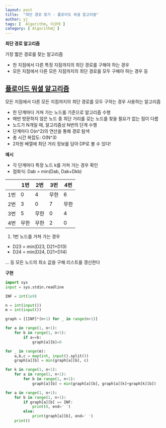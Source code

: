 ```yaml
---
layout: post
title:  "최단 경로 찾기 - 플로이도 워셜 알고리즘"
author: yj
tags: [  Algorithm, 이코테 ]
category: [ Algorithm🧩 ]
---
```


**최단 경로 알고리즘**

가장 짧은 경로를 찾는 알고리즘
- 한 지점에서 다른 특정 지점까지의 최단 경로를 구해야 하는 경우
- 모든 지점에서 다른 모든 지점까지의 최단 경로를 모두 구해야 하는 경우 등

## <a href="#">플로이드 워셜 알고리즘</a>

모든 지점에서 다른 모든 지점까지의 최단 경로를 모두 구하는 경우 사용하는 알고리즘
- 한 단계마다 거쳐 가는 노드를 기준으로 알고리즘 수행
- 매번 방문하지 않은 노드 중 최단 거리를 갖는 노드를 찾을 필요가 없는 점이 다름
- 노드가 N개일 때, 알고리즘상 N번의 단계 수행
- 단계마다 O(n^2)의 연산을 통해 경로 탐색
- 총 시간 복잡도: O(N^3)
- 2차원 배열에 최단 거리 정보를 담아 DP로 볼 수 있다!


**예시**

- 각 단계마다 특정 노드 k를 거쳐 가는 경우 확인
- 점화식: Dab = min(Dab, Dak+Dkb)

| | 1번 | 2번 | 3번 | 4번 |
|---|---|---|---|---|
| 1번 | 0 | 4 | 무한 | 6 |
| 2번 | 3 | 0 | 7 | 무한 |
| 3번 | 5 | 무한 | 0 | 4 |
| 4번 | 무한 | 무한 | 2 | 0 |

1. 1번 노드를 거쳐 가는 경우 
- D23 = min(D23, D21+D13)
- D24 = min(D24, D21+D14)

... 등 모든 노드의 최소 값을 구해 리스트를 갱신한다


**구현**

```python
import sys
input = sys.stdin.readline

INF = int(1e9)

n = int(input()) 
m = int(input()) 

graph = [[INF]*(n+1) for _ in range(n+1)]

for a in range(1, n+1):
    for b in range(1, n+1):
        if a==b:
            graph[a][b]=0

for _ in range(m):
    a,b,c = map(int, input().split())
    graph[a][b] = min(graph[a][b], c) 

for k in range(1, n+1):
    for a in range(1, n+1):
        for b in range(1, n+1):
            graph[a][b] = min(graph[a][b], graph[a][k]+graph[k][b])

for a in range(1, n+1):
    for b in range(1, n+1):
        if graph[a][b] == INF:
            print(0, end=' ')
        else:
            print(graph[a][b], end=' ')
    print()
```